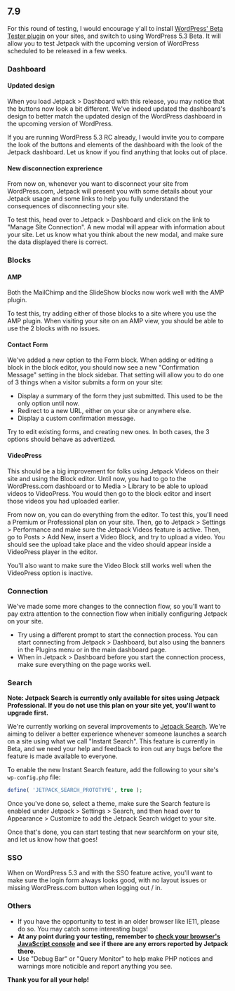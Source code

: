 ## 7.9

For this round of testing, I would encourage y'all to install [WordPress' Beta Tester plugin](https://wordpress.org/plugins/wordpress-beta-tester/) on your sites, and switch to using WordPress 5.3 Beta. It will allow you to test Jetpack with the upcoming version of WordPress scheduled to be released in a few weeks.

### Dashboard

#### Updated design

When you load Jetpack > Dashboard with this release, you may notice that the buttons now look a bit different. We've indeed updated the dashboard's design to better match the updated design of the WordPress dashboard in the upcoming version of WordPress. 

If you are running WordPress 5.3 RC already, I would invite you to compare the look of the buttons and elements of the dashboard with the look of the Jetpack dashboard. Let us know if you find anything that looks out of place.

#### New disconnection exprerience

From now on, whenever you want to disconnect your site from WordPress.com, Jetpack will present you with some details about your Jetpack usage and some links to help you fully understand the consequences of disconnecting your site.

To test this, head over to Jetpack > Dashboard and click on the link to "Manage Site Connection". A new modal will appear with information about your site. Let us know what you think about the new modal, and make sure the data displayed there is correct.

### Blocks

#### AMP

Both the MailChimp and the SlideShow blocks now work well with the AMP plugin.

To test this, try adding either of those blocks to a site where you use the AMP plugin. When visiting your site on an AMP view, you should be able to use the 2 blocks with no issues.

#### Contact Form

We've added a new option to the Form block. When adding or editing a block in the block editor, you should now see a new "Confirmation Message" setting in the block sidebar. That setting will allow you to do one of 3 things when a visitor submits a form on your site:
- Display a summary of the form they just submitted. This used to be the only option until now.
- Redirect to a new URL, either on your site or anywhere else.
- Display a custom confirmation message.

Try to edit existing forms, and creating new ones. In both cases, the 3 options should behave as advertized.

#### VideoPress

This should be a big improvement for folks using Jetpack Videos on their site and using the Block editor. Until now, you had to go to the WordPress.com dashboard or to Media > Library to be able to upload videos to VideoPress. You would then go to the block editor and insert those videos you had uploaded earlier.

From now on, you can do everything from the editor. To test this, you'll need a Premium or Professional plan on your site. Then, go to Jetpack > Settings > Performance and make sure the Jetpack Videos feature is active.
Then, go to Posts > Add New, insert a Video Block, and try to upload a video. You should see the upload take place and the video should appear inside a VideoPress player in the editor.

You'll also want to make sure the Video Block still works well when the VideoPress option is inactive.

### Connection

We've made some more changes to the connection flow, so you'll want to pay extra attention to the connection flow when initially configuring Jetpack on your site.

- Try using a different prompt to start the connection process. You can start connecting from Jetpack > Dashboard, but also using the banners in the Plugins menu or in the main dashboard page.
- When in Jetpack > Dashboard before you start the connection process, make sure everything on the page works well.

### Search

**Note: Jetpack Search is currently only available for sites using Jetpack Professional. If you do not use this plan on your site yet, you'll want to upgrade first.**

We're currently working on several improvements to [Jetpack Search](https://jetpack.com/support/search/). We're aiming to deliver a better experience whenever someone launches a search on a site using what we call "Instant Search". This feature is currently in Beta, and we need your help and feedback to iron out any bugs before the feature is made available to everyone.

To enable the new Instant Search feature, add the following to your site's `wp-config.php` file:

```php
define( 'JETPACK_SEARCH_PROTOTYPE', true );
```

Once you've done so, select a theme, make sure the Search feature is enabled under Jetpack > Settings > Search, and then head over to Appearance > Customize to add the Jetpack Search widget to your site.

Once that's done, you can start testing that new searchform on your site, and let us know how that goes!

### SSO

When on WordPress 5.3 and with the SSO feature active, you'll want to make sure the login form always looks good, with no layout issues or missing WordPress.com button when logging out / in.

### Others

- If you have the opportunity to test in an older browser like IE11, please do so. You may catch some interesting bugs!
- **At any point during your testing, remember to [check your browser's JavaScript console](https://codex.wordpress.org/Using_Your_Browser_to_Diagnose_JavaScript_Errors#Step_3:_Diagnosis) and see if there are any errors reported by Jetpack there.**
- Use "Debug Bar" or "Query Monitor" to help make PHP notices and warnings more noticible and report anything you see.

**Thank you for all your help!**
